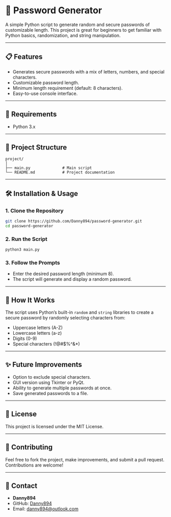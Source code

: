 # 🔐 Password Generator

A simple Python script to generate random and secure passwords of customizable length. This project is great for beginners to get familiar with Python basics, randomization, and string manipulation.

---

## 📋 Features
- Generates secure passwords with a mix of letters, numbers, and special characters.
- Customizable password length.
- Minimum length requirement (default: 8 characters).
- Easy-to-use console interface.

---

## 🚀 Requirements
- Python 3.x

---

## 📂 Project Structure
```
project/
│
├── main.py              # Main script
└── README.md            # Project documentation
```

---

## 🛠️ Installation & Usage

### 1. Clone the Repository
```bash
git clone https://github.com/Danny894/password-generator.git
cd password-generator
```

### 2. Run the Script
```bash
python3 main.py
```

### 3. Follow the Prompts
- Enter the desired password length (minimum 8).
- The script will generate and display a random password.

---

## 🧩 How It Works
The script uses Python’s built-in `random` and `string` libraries to create a secure password by randomly selecting characters from:
- Uppercase letters (A-Z)
- Lowercase letters (a-z)
- Digits (0-9)
- Special characters (!@#$%^&*)

---

## ✨ Future Improvements
- Option to exclude special characters.
- GUI version using Tkinter or PyQt.
- Ability to generate multiple passwords at once.
- Save generated passwords to a file.

---

## 📄 License
This project is licensed under the MIT License.

---

## 🤝 Contributing
Feel free to fork the project, make improvements, and submit a pull request. Contributions are welcome!

---

## 📧 Contact
- **Danny894**  
- GitHub: [Danny894](https://github.com/Danny894)  
- Email: danny894@outlook.com

